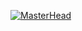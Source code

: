 [![MasterHead](https://1.bp.blogspot.com/-7A4WynwLsMw/XbBpCXG8fHI/AAAAAAAAMt4/u0a1bpLskYgrwGbllhSu2SD_Mig8SXJQCLcBGAsYHQ/s1600/2000_600px.gif)](https://Danidu65.io)

